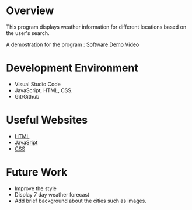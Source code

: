 # Overview

This program displays weather information for different locations based on the user's search.



A demostration for the program : [Software Demo Video](https://youtu.be/khX6p30X6mw)
# Development Environment

* Visual Studio Code
* JavaScript, HTML, CSS.
* Git/Github




# Useful Websites

- [HTML](https://www.bing.com/search?pglt=43&q=html&cvid=2ae28b24625e46c6b7ea32657e99d6de&gs_lcrp=EgZjaHJvbWUyBggAEEUYOTIGCAEQRRg8MgYIAhBFGDwyBggDEEUYPDIGCAQQRRhB0gEINzM5OWowajGoAgCwAgA&FORM=ANNTA1&PC=U531)
- [JavaSript](https://www.bing.com/search?pglt=43&q=JAVASCRIPT&cvid=2e5ba9ab6ea64f9989aaedda8d2932c2&gs_lcrp=EgZjaHJvbWUyBggAEEUYOTIGCAEQABhAMgYIAhAAGEAyBggDEAAYQDIGCAQQABhAMgYIBRAAGEAyBggGEAAYQDIGCAcQABhAMgYICBBFGD3SAQkxMDYxNWowajGoAgCwAgA&FORM=ANNTA1&PC=U531)
- [CSS](/www.bing.com/search?q=css&cvid=337ecc24473d4a908b41ff0b4c4cf893&gs_lcrp=EgZjaHJvbWUyBggAEEUYOTIGCAEQIxgnMgYIAhAjGCcyBggDECMYJzIGCAQQIxgnMgYIBRAjGCcyBggGEAAYQDIGCAcQABhAMgYICBAjGCfSAQg2MjY3ajBqOagCBLACAQ&FORM=ANAB01&PC=U531)


# Future Work
- Improve the style 
- Display 7 day weather forecast
- Add brief background about the cities such as images.